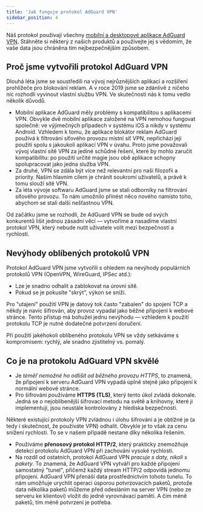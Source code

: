 ```yaml
---
title: 'Jak funguje protokol AdGuard VPN'
sidebar_position: 4
---
```


Náš protokol používají všechny [mobilní a desktopové aplikace AdGuard VPN](https://adguard-vpn.com/welcome.html). Stáhněte si některý z našich produktů a používejte jej s vědomím, že vaše data jsou chráněna tím nejbezpečnějším způsobem.

## Proč jsme vytvořili protokol AdGuard VPN

Dlouhá léta jsme se soustředili na vývoj nejrůznějších aplikací a rozšíření prohlížeče pro blokování reklam. A v roce 2019 jsme se zdánlivě z ničeho nic rozhodli vyvinout vlastní službu VPN. Ve skutečnosti nás k tomu vedlo několik důvodů.

- Mobilní aplikace AdGuard měly problémy s kompatibilitou s aplikacemi VPN. Obvykle dvě mobilní aplikace založené na VPN nemohou fungovat společně: ve výjimečných případech v systému iOS a nikdy v systému Android. Vzhledem k tomu, že aplikace blokátor reklam AdGuard používá k filtrování síťového provozu místní síť VPN, nepřichází její použití spolu s jakoukoli aplikací VPN v úvahu. Proto jsme považovali vývoj vlastní sítě VPN za jediné schůdné řešení, které by mohlo zaručit kompatibilitu: po použití určité magie jsou obě aplikace schopny spolupracovat jako jedna služba VPN.
- Za druhé, VPN se zdála být více než relevantní pro naši filozofii a priority. Naším hlavním cílem je chránit soukromí uživatelů, a právě k tomu slouží sítě VPN.
- Za léta vývoje softwaru AdGuard jsme se stali odborníky na filtrování síťového provozu. To nám umožnilo přinést něco nového namísto toho, abychom se stali další nešťastnou VPN.

Od začátku jsme se rozhodli, že AdGuard VPN se bude od svých konkurentů lišit jednou zásadní věcí — vytvoříme a nasadíme vlastní protokol VPN, který nebude nutit uživatele volit mezi bezpečností a rychlostí.

## Nevýhody oblíbených protokolů VPN

Protokol AdGuard VPN jsme vytvořili s ohledem na nevýhody populárních protokolů VPN (OpenVPN, WireGuard, IPSec atd.):

- Lze je snadno odhalit a zablokovat na úrovni sítě.
- Pokud se je pokusíte "skrýt", výkon se sníží.

Pro "utajení" použití VPN je datový tok často "zabalen" do spojení TCP a někdy je navíc šifrován, aby provoz vypadal jako běžné připojení k webové stránce. Tento přístup má bohužel jednu nevýhodu — vzhledem k použití protokolu TCP je nutné dodatečné potvrzení doručení.

Při použití jakéhokoli oblíbeného protokolu VPN se vždy setkáváme s kompromisem: rychlý, ale snadno zjistitelný vs. pomalý.

## Co je na protokolu AdGuard VPN skvělé

- Je *téměř nemožné ho odlišit od běžného provozu HTTPS*, to znamená, že připojení k serveru AdGuard VPN vypadá úplně stejně jako připojení k normální webové stránce.
- Pro šifrování používáme **HTTPS (TLS)**, který tento úkol zvládá dokonale. Jedná se o nejoblíbenější šifrovací metodu na světě a knihovny, které ji implementují, jsou neustále kontrolovány z hlediska bezpečnosti.

Některé existující protokoly VPN zvládnou i úlohu šifrování a je obtížné je (a tedy i skutečnost, že používáte VPN) odhalit. Obvykle je to však za cenu snížení rychlosti. To se v našem případě nestane díky několika řešením.

- Používáme **přenosový protokol HTTP/2**, který prakticky znemožňuje detekci protokolu AdGuard VPN při zachování vysoké rychlosti.
- Na rozdíl od ostatních, protokol AdGuard VPN *pracuje s daty, nikoli s pakety*. To znamená, že AdGuard VPN vytváří pro každé připojení samostatný "tunel", přičemž každý stream HTTP/2 odpovídá jednomu připojení. AdGuard VPN přenáší data prostřednictvím tohoto tunelu. To nám umožňuje urychlit operaci úsporou potvrzovacích paketů, protože data několika paketů můžeme před odesláním na server VPN (nebo ze serveru ke klientovi) vložit do jedné vyrovnávací paměti. A čím méně paketů, tím méně potvrzení je potřeba.
